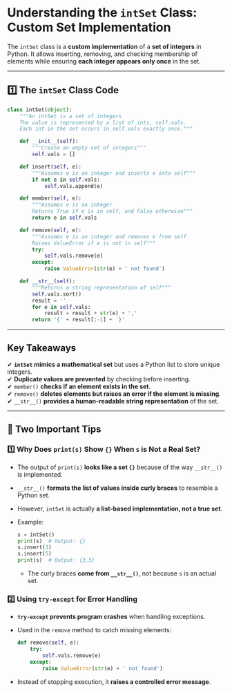# Understanding the `intSet` Class: Custom Set Implementation

The `intSet` class is a **custom implementation** of a **set of integers** in Python. It allows inserting, removing, and checking membership of elements while ensuring **each integer appears only once** in the set.

---

## **1️⃣ The `intSet` Class Code**

```python
class intSet(object):
    """An intSet is a set of integers
    The value is represented by a list of ints, self.vals.
    Each int in the set occurs in self.vals exactly once."""

    def __init__(self):
        """Create an empty set of integers"""
        self.vals = []

    def insert(self, e):
        """Assumes e is an integer and inserts e into self"""
        if not e in self.vals:
            self.vals.append(e)

    def member(self, e):
        """Assumes e is an integer
        Returns True if e is in self, and False otherwise"""
        return e in self.vals

    def remove(self, e):
        """Assumes e is an integer and removes e from self
        Raises ValueError if e is not in self"""
        try:
            self.vals.remove(e)
        except:
            raise ValueError(str(e) + ' not found')

    def __str__(self):
        """Returns a string representation of self"""
        self.vals.sort()
        result = ''
        for e in self.vals:
            result = result + str(e) + ','
        return '{' + result[:-1] + '}'
```

---

## **Key Takeaways**

✔ **`intSet` mimics a mathematical set** but uses a Python list to store unique integers.  
✔ **Duplicate values are prevented** by checking before inserting.  
✔ `member()` **checks if an element exists in the set**.  
✔ `remove()` **deletes elements but raises an error if the element is missing**.  
✔ `__str__()` **provides a human-readable string representation** of the set.  

---

## **🔹 Two Important Tips**

### **1️⃣ Why Does `print(s)` Show `{}` When `s` is Not a Real Set?**

- The output of `print(s)` **looks like a set `{}`** because of the way `__str__()` is implemented.
- `__str__()` **formats the list of values inside curly braces** to resemble a Python set.
- However, `intSet` is actually **a list-based implementation, not a true set**.
- Example:

  ```python
  s = intSet()
  print(s)  # Output: {}
  s.insert(3)
  s.insert(5)
  print(s)  # Output: {3,5}
  ```

  - The curly braces **come from `__str__()`**, not because `s` is an actual set.

### **2️⃣ Using `try-except` for Error Handling**

- **`try-except` prevents program crashes** when handling exceptions.
- Used in the `remove` method to catch missing elements:

  ```python
  def remove(self, e):
      try:
          self.vals.remove(e)
      except:
          raise ValueError(str(e) + ' not found')
  ```

- Instead of stopping execution, it **raises a controlled error message**.
